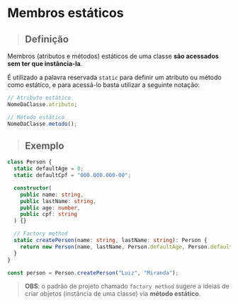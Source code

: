 # Membros estáticos

> ## **Definição**

Membros (atributos e métodos) estáticos de uma classe **são acessados sem ter que instância-la**.

É utilizado a palavra reservada `static` para definir um atributo ou método como estático, e para acessá-lo basta utilizar a seguinte notação:

```ts
// Atributo estático
NomeDaClasse.atributo;

// Método estático
NomeDaClasse.metodo();
```

> ## **Exemplo**

```ts
class Person {
  static defaultAge = 0;
  static defaultCpf = "000.000.000-00";

  constructor(
    public name: string,
    public lastName: string,
    public age: number,
    public cpf: string
  ) {}

  // Factory method
  static createPerson(name: string, lastName: string): Person {
    return new Person(name, lastName, Person.defaultAge, Person.defaultCpf);
  }
}

const person = Person.createPerson("Luiz", "Miranda");
```

> **OBS**: o padrão de projeto chamado `factory method` sugere a ideias de criar objetos (instância de uma classe) via **método estático**.
